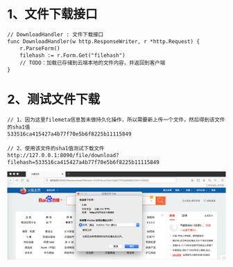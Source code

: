# 1、文件下载接口

```golang
// DownloadHandler : 文件下载接口
func DownloadHandler(w http.ResponseWriter, r *http.Request) {
	r.ParseForm()
	filehash := r.Form.Get("filehash")
	// TODO：加载已存储到云端本地的文件内容，并返回到客户端
}
```

# 2、测试文件下载

```golang
// 1、因为这里filemeta信息暂未做持久化操作，所以需要新上传一个文件，然后得到该文件的sha1值
533516ca415427a4b77f70e5b6f8225b11115849

// 2、使用该文件的sha1值测试下载文件
http://127.0.0.1:8090/file/download?filehash=533516ca415427a4b77f70e5b6f8225b11115849
```

![文件下载接口](../images/filestore-2-5-1.png)